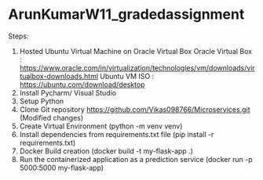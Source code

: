 # ArunKumarW11_gradedassignment

Steps:
1. Hosted Ubuntu Virtual Machine on Oracle Virtual Box
     Oracle Virtual Box : https://www.oracle.com/in/virtualization/technologies/vm/downloads/virtualbox-downloads.html
     Ubuntu VM ISO : https://ubuntu.com/download/desktop
2. Install Pycharm/ Visual Studio
3. Setup Python
4. Clone Git repository https://github.com/Vikas098766/Microservices.git (Modified changes)
5. Create Virtual Environment (python -m venv venv)
6. Install dependencies from requirements.txt file (pip install -r requirements.txt)
7. Docker Build creation (docker build -t my-flask-app .)
8. Run the containerized application as a prediction service (docker run -p 5000:5000 my-flask-app)
